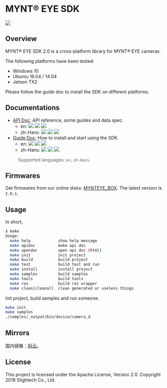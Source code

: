 # MYNT® EYE SDK

[![](https://img.shields.io/badge/MYNT%20EYE%20SDK-2.0.1--rc0-brightgreen.svg?style=flat)](https://github.com/slightech/MYNT-EYE-SDK-2)

## Overview

MYNT® EYE SDK 2.0 is a cross-platform library for MYNT® EYE cameras.

The following platforms have been tested:

* Windows 10
* Ubuntu 16.04 / 14.04
* Jetson TX2

Please follow the guide doc to install the SDK on different platforms.

## Documentations

* [API Doc](https://github.com/slightech/MYNT-EYE-SDK-2/releases): API reference, some guides and data spec.
  * en: [![](https://img.shields.io/badge/Download-PDF-blue.svg?style=flat)](https://github.com/slightech/MYNT-EYE-SDK-2/files/2203869/mynt-eye-sdk-apidoc-2.0.1-rc0-en.pdf) [![](https://img.shields.io/badge/Download-HTML-blue.svg?style=flat)](https://github.com/slightech/MYNT-EYE-SDK-2/files/2203870/mynt-eye-sdk-apidoc-2.0.1-rc0-html-en.zip) [![](https://img.shields.io/badge/Online-HTML-blue.svg?style=flat)](https://slightech.github.io/MYNT-EYE-SDK-2/)
  * zh-Hans: [![](https://img.shields.io/badge/Download-PDF-blue.svg?style=flat)](https://github.com/slightech/MYNT-EYE-SDK-2/files/2203872/mynt-eye-sdk-apidoc-2.0.1-rc0-zh-Hans.pdf) [![](https://img.shields.io/badge/Download-HTML-blue.svg?style=flat)](https://github.com/slightech/MYNT-EYE-SDK-2/files/2203874/mynt-eye-sdk-apidoc-2.0.1-rc0-html-zh-Hans.zip) [![](https://img.shields.io/badge/Online-HTML-blue.svg?style=flat)](http://doc.myntai.com/resource/api/mynt-eye-sdk-apidoc-2.0.1-rc0-html-zh-Hans/mynt-eye-sdk-apidoc-2.0.1-rc0-html-zh-Hans/index.html)
* [Guide Doc](https://github.com/slightech/MYNT-EYE-SDK-2-Guide/releases): How to install and start using the SDK.
  * en: [![](https://img.shields.io/badge/Download-PDF-blue.svg?style=flat)](https://github.com/slightech/MYNT-EYE-SDK-2-Guide/files/2203877/mynt-eye-sdk-guide-2.0.1-rc0-en.pdf) [![](https://img.shields.io/badge/Download-HTML-blue.svg?style=flat)](https://github.com/slightech/MYNT-EYE-SDK-2-Guide/files/2203879/mynt-eye-sdk-guide-2.0.1-rc0-html-en.zip) [![](https://img.shields.io/badge/Online-HTML-blue.svg?style=flat)](https://slightech.github.io/MYNT-EYE-SDK-2-Guide/)
  * zh-Hans: [![](https://img.shields.io/badge/Download-PDF-blue.svg?style=flat)](https://github.com/slightech/MYNT-EYE-SDK-2-Guide/files/2203880/mynt-eye-sdk-guide-2.0.1-rc0-zh-Hans.pdf) [![](https://img.shields.io/badge/Download-HTML-blue.svg?style=flat)](https://github.com/slightech/MYNT-EYE-SDK-2-Guide/files/2203881/mynt-eye-sdk-guide-2.0.1-rc0-html-zh-Hans.zip) [![](https://img.shields.io/badge/Online-HTML-blue.svg?style=flat)](http://doc.myntai.com/resource/sdk/mynt-eye-sdk-guide-2.0.1-rc0-html-zh-Hans/mynt-eye-sdk-guide-2.0.1-rc0-html-zh-Hans/index.html	)

> Supported languages: `en`, `zh-Hans`.

## Firmwares

[MYNTEYE_BOX]: http://doc.myntai.com/mynteye/s/download

Get firmwares from our online disks: [MYNTEYE_BOX][]. The latest version is `2.0.1`.

## Usage

In short,

```bash
$ make
Usage:
  make help            show help message
  make apidoc          make api doc
  make opendoc         open api doc (html)
  make init            init project
  make build           build project
  make test            build test and run
  make install         install project
  make samples         build samples
  make tools           build tools
  make ros             build ros wrapper
  make clean|cleanall  clean generated or useless things
```

Init project, build samples and run someone.

```bash
make init
make samples
./samples/_output/bin/device/camera_d
```

## Mirrors

国内镜像：[码云](https://gitee.com/mynt/MYNT-EYE-SDK-2)。

## License

This project is licensed under the Apache License, Version 2.0. Copyright 2018 Slightech Co., Ltd.

